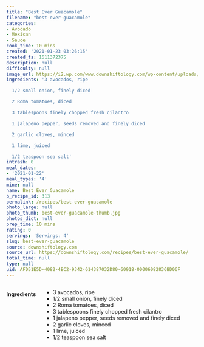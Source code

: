 ```yaml
---
title: "Best Ever Guacamole"
filename: "best-ever-guacamole"
categories:
- Avocado
- Mexican
- Sauce
cook_time: 10 mins
created: '2021-01-23 03:26:15'
created_ts: 1611372375
description: null
difficulty: null
image_url: https://i2.wp.com/www.downshiftology.com/wp-content/uploads/2019/04/Guacamole-3-2-150x225.jpg
ingredients: '3 avocados, ripe

  1/2 small onion, finely diced

  2 Roma tomatoes, diced

  3 tablespoons finely chopped fresh cilantro

  1 jalapeno pepper, seeds removed and finely diced

  2 garlic cloves, minced

  1 lime, juiced

  1/2 teaspoon sea salt'
intrash: 0
meal_dates:
- '2021-01-22'
meal_types: '4'
mine: null
name: Best Ever Guacamole
p_recipe_id: 313
permalink: /recipes/best-ever-guacamole
photo_large: null
photo_thumb: best-ever-guacamole-thumb.jpg
photos_dict: null
prep_time: 10 mins
rating: 0
servings: 'Servings: 4'
slug: best-ever-guacamole
source: downshiftology.com
source_url: https://downshiftology.com/recipes/best-ever-guacamole/
total_time: null
type: null
uid: AFD51E5D-4082-4BC2-9342-614387032D80-60918-00006082836BD06F
---
```

<div class="large-8 medium-7 columns" id="writeup">	</div><!-- #writeup -->
</div><!-- #row-one -->
<div class="row" id="row-two">	<div class="medium-4 small-5 columns" id="ingredients"><h4>Ingredients</h4><div class="box box-ingredients content"><ul>
<li>3 avocados, ripe</li>
<li>1/2 small onion, finely diced</li>
<li>2 Roma tomatoes, diced</li>
<li>3 tablespoons finely chopped fresh cilantro</li>
<li>1 jalapeno pepper, seeds removed and finely diced</li>
<li>2 garlic cloves, minced</li>
<li>1 lime, juiced</li>
<li>1/2 teaspoon sea salt</li>
</ul>
</div>	</div>	<div class="medium-6 small-7 columns" id="directions">	</div>